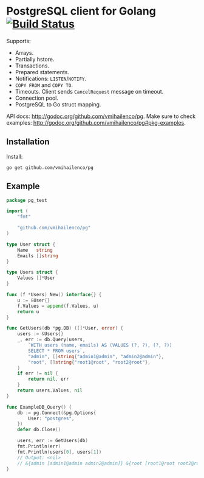PostgreSQL client for Golang [![Build Status](https://travis-ci.org/vmihailenco/pg.png?branch=master)](https://travis-ci.org/vmihailenco/pg)
============================

Supports:

- Arrays.
- Partially hstore.
- Transactions.
- Prepared statements.
- Notifications: `LISTEN`/`NOTIFY`.
- `COPY FROM` and `COPY TO`.
- Timeouts. Client sends `CancelRequest` message on timeout.
- Connection pool.
- PostgreSQL to Go struct mapping.

API docs: http://godoc.org/github.com/vmihailenco/pg. Make sure to check examples: http://godoc.org/github.com/vmihailenco/pg#pkg-examples.

Installation
------------

Install:

    go get github.com/vmihailenco/pg

Example
-------
```go
package pg_test

import (
    "fmt"

    "github.com/vmihailenco/pg"
)

type User struct {
    Name   string
    Emails []string
}

type Users struct {
    Values []*User
}

func (f *Users) New() interface{} {
    u := &User{}
    f.Values = append(f.Values, u)
    return u
}

func GetUsers(db *pg.DB) ([]*User, error) {
    users := &Users{}
    _, err := db.Query(users,
        `WITH users (name, emails) AS (VALUES (?, ?), (?, ?))
        SELECT * FROM users`,
        "admin", []string{"admin1@admin", "admin2@admin"},
        "root", []string{"root1@root", "root2@root"},
    )
    if err != nil {
        return nil, err
    }
    return users.Values, nil
}

func ExampleDB_Query() {
    db := pg.Connect(&pg.Options{
        User: "postgres",
    })
    defer db.Close()

    users, err := GetUsers(db)
    fmt.Println(err)
    fmt.Println(users[0], users[1])
    // Output: <nil>
    // &{admin [admin1@admin admin2@admin]} &{root [root1@root root2@root]}
}
```
